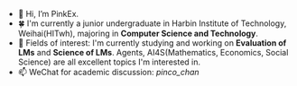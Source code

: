 - 👋 Hi, I’m PinkEx.
- 🍀 I'm currently a junior undergraduate in Harbin Institute of Technology, Weihai(HITwh), majoring in **Computer Science and Technology**.
- 🌱 Fields of interest: I'm currently studying and working on **Evaluation of LMs** and **Science of LMs**. Agents, AI4S(Mathematics, Economics, Social Science) are all excellent topics I'm interested in.
- 📫 WeChat for academic discussion: *pinco_chan*
